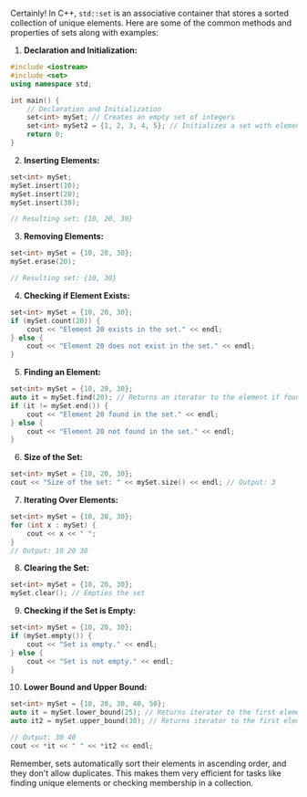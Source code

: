 Certainly! In C++, `std::set` is an associative container that stores a sorted collection of unique elements. Here are some of the common methods and properties of sets along with examples:

1. **Declaration and Initialization:**

```cpp
#include <iostream>
#include <set>
using namespace std;

int main() {
    // Declaration and Initialization
    set<int> mySet; // Creates an empty set of integers
    set<int> mySet2 = {1, 2, 3, 4, 5}; // Initializes a set with elements
    return 0;
}
```

2. **Inserting Elements:**

```cpp
set<int> mySet;
mySet.insert(10);
mySet.insert(20);
mySet.insert(30);

// Resulting set: {10, 20, 30}
```

3. **Removing Elements:**

```cpp
set<int> mySet = {10, 20, 30};
mySet.erase(20);

// Resulting set: {10, 30}
```

4. **Checking if Element Exists:**

```cpp
set<int> mySet = {10, 20, 30};
if (mySet.count(20)) {
    cout << "Element 20 exists in the set." << endl;
} else {
    cout << "Element 20 does not exist in the set." << endl;
}
```

5. **Finding an Element:**

```cpp
set<int> mySet = {10, 20, 30};
auto it = mySet.find(20); // Returns an iterator to the element if found, otherwise, points to end()
if (it != mySet.end()) {
    cout << "Element 20 found in the set." << endl;
} else {
    cout << "Element 20 not found in the set." << endl;
}
```

6. **Size of the Set:**

```cpp
set<int> mySet = {10, 20, 30};
cout << "Size of the set: " << mySet.size() << endl; // Output: 3
```

7. **Iterating Over Elements:**

```cpp
set<int> mySet = {10, 20, 30};
for (int x : mySet) {
    cout << x << " ";
}
// Output: 10 20 30
```

8. **Clearing the Set:**

```cpp
set<int> mySet = {10, 20, 30};
mySet.clear(); // Empties the set
```

9. **Checking if the Set is Empty:**

```cpp
set<int> mySet = {10, 20, 30};
if (mySet.empty()) {
    cout << "Set is empty." << endl;
} else {
    cout << "Set is not empty." << endl;
}
```

10. **Lower Bound and Upper Bound:**

```cpp
set<int> mySet = {10, 20, 30, 40, 50};
auto it = mySet.lower_bound(25); // Returns iterator to the first element not less than 25
auto it2 = mySet.upper_bound(30); // Returns iterator to the first element greater than 30

// Output: 30 40
cout << *it << " " << *it2 << endl;
```

Remember, sets automatically sort their elements in ascending order, and they don't allow duplicates. This makes them very efficient for tasks like finding unique elements or checking membership in a collection.
